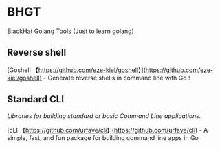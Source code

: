 # BHGT
BlackHat Golang Tools  (Just to learn golang)

## Reverse shell
[Goshell 【https://github.com/eze-kiel/goshell】](https://github.com/eze-kiel/goshell) - Generate reverse shells in command line with Go !

## Standard CLI
*Libraries for building standard or basic Command Line applications.*

[cLI 【https://github.com/urfave/cli】](https://github.com/urfave/cli) - A simple, fast, and fun package for building command line apps in Go
